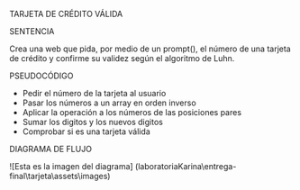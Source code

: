 TARJETA DE CRÉDITO VÁLIDA

SENTENCIA

Crea una web que pida, por medio de un prompt(), el número de una tarjeta de crédito y confirme su validez según el algoritmo de Luhn.

PSEUDOCÓDIGO
- Pedir el número de la tarjeta al usuario
- Pasar los números a un array en orden inverso
- Aplicar la operación a los números de las posiciones pares
- Sumar los digitos y los nuevos digitos
- Comprobar si es una tarjeta válida




DIAGRAMA DE FLUJO

![Esta es la imagen del diagrama] (laboratoriaKarina\entrega-final\tarjeta\assets\images)
